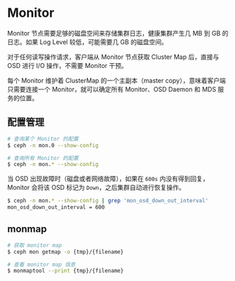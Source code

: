 # Monitor

Monitor 节点需要足够的磁盘空间来存储集群日志，健康集群产生几 MB 到 GB 的日志。如果 Log Level 较低，可能需要几 GB 的磁盘空间。

对于任何读写操作请求，客户端从 Monitor 节点获取 Cluster Map 后，直接与 OSD 进行 I/O 操作，不需要 Monitor 干预。

每个 Monitor 维护着 ClusterMap 的一个主副本（master copy），意味着客户端只需要连接一个 Monitor，就可以确定所有 Monitor、OSD Daemon 和 MDS 服务的位置。

## 配置管理

```sh
# 查询某个 Monitor 的配置
$ ceph -n mon.0 --show-config

# 查询所有 Monitor 的配置
$ ceph -n mon.* --show-config
```

当 OSD 出现故障时（磁盘或者网络故障），如果在 `600s` 内没有得到回复，Monitor 会将该 OSD 标记为 `Down`，之后集群自动进行恢复操作。

```sh
$ ceph -n mon.* --show-config | grep 'mon_osd_down_out_interval'
mon_osd_down_out_interval = 600
```

## monmap

```sh
# 获取 monitor map
$ ceph mon getmap -o {tmp}/{filename}

# 查看 monitor map 信息
$ monmaptool --print {tmp}/{filename}
```
